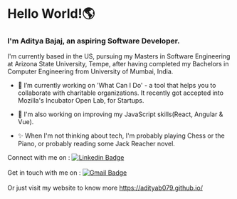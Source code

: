 # Hello World!🌎

### I'm Aditya Bajaj, an aspiring Software Developer.

I'm currently based in the US, pursuing my Masters in Software Engineering at Arizona State University, Tempe, after having completed my Bachelors in Computer Engineering from University of Mumbai, India.



- 🔭 I’m currently working on 'What Can I Do' - a tool that helps you to collaborate with charitable organizations. It recently got accepted into Mozilla's Incubator Open Lab, for Startups.

- 🌱 I'm also working on improving my JavaScript skills(React, Angular & Vue).

- ✨ When I'm not thinking about tech, I'm probably playing Chess or the Piano, or probably reading some Jack Reacher novel. 


Connect with me on : [![Linkedin Badge](https://img.shields.io/badge/-Aditya_Bajaj-blue?style=flat-square&logo=Linkedin&logoColor=white&link=https://www.linkedin.com/in/adityabajaj-1/)](https://www.linkedin.com/in/adityabajaj-1/)
<br/>
<br/>
Get in touch with me on : [![Gmail Badge](https://img.shields.io/badge/-bajajaditya079@gmail.com-c14438?style=flat-square&logo=Gmail&logoColor=white&link=mailto:bajajaditya079@gmail.com)](mailto:morenagnobre@gmail.com)
<br/>
<br/>
Or just visit my website to know more https://adityab079.github.io/

<!--
- 📫 How to reach me: bajajaditya079@gmail.com or just visit my website https://adityab079.github.io/
**adityab079/adityab079** is a ✨ _special_ ✨ repository because its `README.md` (this file) appears on your GitHub profile.


[![forthebadge made-with-python](http://ForTheBadge.com/images/badges/made-with-python.svg)](https://www.python.org/)

[![ForTheBadge uses-html](http://ForTheBadge.com/images/badges/uses-html.svg)](http://ForTheBadge.com)

[![ForTheBadge uses-git](http://ForTheBadge.com/images/badges/uses-git.svg)](https://GitHub.com/)


-->
